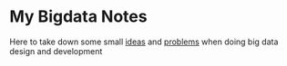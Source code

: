 # My Bigdata Notes
Here to take down some small [ideas](https://github.com/darrenfu/bigdata/wiki) and [problems](https://github.com/darrenfu/bigdata/issues) when doing big data design and development
